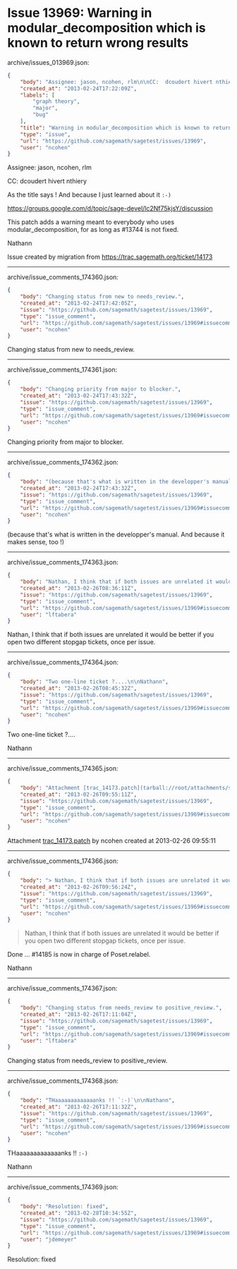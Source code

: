 # Issue 13969: Warning in modular_decomposition which is known to return wrong results

archive/issues_013969.json:
```json
{
    "body": "Assignee: jason, ncohen, rlm\n\nCC:  dcoudert hivert nthiery\n\nAs the title says ! And because I just learned about it `:-)`\n\nhttps://groups.google.com/d/topic/sage-devel/lc2Nf75kjsY/discussion\n\nThis patch adds a warning meant to everybody who uses modular_decomposition, for as long as #13744 is not fixed.\n\nNathann\n\nIssue created by migration from https://trac.sagemath.org/ticket/14173\n\n",
    "created_at": "2013-02-24T17:22:09Z",
    "labels": [
        "graph theory",
        "major",
        "bug"
    ],
    "title": "Warning in modular_decomposition which is known to return wrong results",
    "type": "issue",
    "url": "https://github.com/sagemath/sagetest/issues/13969",
    "user": "ncohen"
}
```
Assignee: jason, ncohen, rlm

CC:  dcoudert hivert nthiery

As the title says ! And because I just learned about it `:-)`

https://groups.google.com/d/topic/sage-devel/lc2Nf75kjsY/discussion

This patch adds a warning meant to everybody who uses modular_decomposition, for as long as #13744 is not fixed.

Nathann

Issue created by migration from https://trac.sagemath.org/ticket/14173





---

archive/issue_comments_174360.json:
```json
{
    "body": "Changing status from new to needs_review.",
    "created_at": "2013-02-24T17:42:05Z",
    "issue": "https://github.com/sagemath/sagetest/issues/13969",
    "type": "issue_comment",
    "url": "https://github.com/sagemath/sagetest/issues/13969#issuecomment-174360",
    "user": "ncohen"
}
```

Changing status from new to needs_review.



---

archive/issue_comments_174361.json:
```json
{
    "body": "Changing priority from major to blocker.",
    "created_at": "2013-02-24T17:43:32Z",
    "issue": "https://github.com/sagemath/sagetest/issues/13969",
    "type": "issue_comment",
    "url": "https://github.com/sagemath/sagetest/issues/13969#issuecomment-174361",
    "user": "ncohen"
}
```

Changing priority from major to blocker.



---

archive/issue_comments_174362.json:
```json
{
    "body": "(because that's what is written in the developper's manual. And because it makes sense, too !)",
    "created_at": "2013-02-24T17:43:32Z",
    "issue": "https://github.com/sagemath/sagetest/issues/13969",
    "type": "issue_comment",
    "url": "https://github.com/sagemath/sagetest/issues/13969#issuecomment-174362",
    "user": "ncohen"
}
```

(because that's what is written in the developper's manual. And because it makes sense, too !)



---

archive/issue_comments_174363.json:
```json
{
    "body": "Nathan, I think that if both issues are unrelated it would be better if you open two different stopgap tickets, once per issue.",
    "created_at": "2013-02-26T08:36:11Z",
    "issue": "https://github.com/sagemath/sagetest/issues/13969",
    "type": "issue_comment",
    "url": "https://github.com/sagemath/sagetest/issues/13969#issuecomment-174363",
    "user": "lftabera"
}
```

Nathan, I think that if both issues are unrelated it would be better if you open two different stopgap tickets, once per issue.



---

archive/issue_comments_174364.json:
```json
{
    "body": "Two one-line ticket ?....\n\nNathann",
    "created_at": "2013-02-26T08:45:32Z",
    "issue": "https://github.com/sagemath/sagetest/issues/13969",
    "type": "issue_comment",
    "url": "https://github.com/sagemath/sagetest/issues/13969#issuecomment-174364",
    "user": "ncohen"
}
```

Two one-line ticket ?....

Nathann



---

archive/issue_comments_174365.json:
```json
{
    "body": "Attachment [trac_14173.patch](tarball://root/attachments/some-uuid/ticket14173/trac_14173.patch) by ncohen created at 2013-02-26 09:55:11",
    "created_at": "2013-02-26T09:55:11Z",
    "issue": "https://github.com/sagemath/sagetest/issues/13969",
    "type": "issue_comment",
    "url": "https://github.com/sagemath/sagetest/issues/13969#issuecomment-174365",
    "user": "ncohen"
}
```

Attachment [trac_14173.patch](tarball://root/attachments/some-uuid/ticket14173/trac_14173.patch) by ncohen created at 2013-02-26 09:55:11



---

archive/issue_comments_174366.json:
```json
{
    "body": "> Nathan, I think that if both issues are unrelated it would be better if you open two different stopgap tickets, once per issue. \n\nDone ... #14185 is now in charge of Poset.relabel.\n\nNathann",
    "created_at": "2013-02-26T09:56:24Z",
    "issue": "https://github.com/sagemath/sagetest/issues/13969",
    "type": "issue_comment",
    "url": "https://github.com/sagemath/sagetest/issues/13969#issuecomment-174366",
    "user": "ncohen"
}
```

> Nathan, I think that if both issues are unrelated it would be better if you open two different stopgap tickets, once per issue. 

Done ... #14185 is now in charge of Poset.relabel.

Nathann



---

archive/issue_comments_174367.json:
```json
{
    "body": "Changing status from needs_review to positive_review.",
    "created_at": "2013-02-26T17:11:04Z",
    "issue": "https://github.com/sagemath/sagetest/issues/13969",
    "type": "issue_comment",
    "url": "https://github.com/sagemath/sagetest/issues/13969#issuecomment-174367",
    "user": "lftabera"
}
```

Changing status from needs_review to positive_review.



---

archive/issue_comments_174368.json:
```json
{
    "body": "THaaaaaaaaaaaaanks !! `:-)`\n\nNathann",
    "created_at": "2013-02-26T17:11:32Z",
    "issue": "https://github.com/sagemath/sagetest/issues/13969",
    "type": "issue_comment",
    "url": "https://github.com/sagemath/sagetest/issues/13969#issuecomment-174368",
    "user": "ncohen"
}
```

THaaaaaaaaaaaaanks !! `:-)`

Nathann



---

archive/issue_comments_174369.json:
```json
{
    "body": "Resolution: fixed",
    "created_at": "2013-02-28T10:34:55Z",
    "issue": "https://github.com/sagemath/sagetest/issues/13969",
    "type": "issue_comment",
    "url": "https://github.com/sagemath/sagetest/issues/13969#issuecomment-174369",
    "user": "jdemeyer"
}
```

Resolution: fixed
